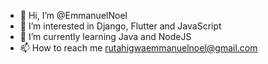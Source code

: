 - 👋 Hi, I’m @EmmanuelNoel
- 👀 I’m interested in Django, Flutter and JavaScript  
- 🌱 I’m currently learning Java and NodeJS
- 📫 How to reach me rutahigwaemmanuelnoel@gmail.com

<!---
EmmanuelNoel/EmmanuelNoel is a ✨ special ✨ repository because its `README.md` (this file) appears on your GitHub profile.
You can click the Preview link to take a look at your changes.
--->

